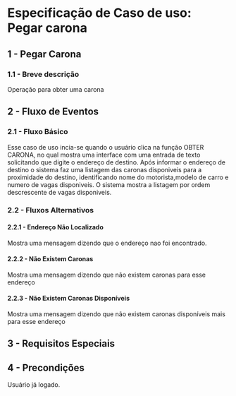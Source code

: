 # Especificação de Caso de uso: Pegar carona

## 1 - Pegar Carona

### 1.1 - Breve descrição

Operação para obter uma carona

## 2 - Fluxo de Eventos

### 2.1 - Fluxo Básico

Esse caso de uso incia-se quando o usuário clica na função OBTER CARONA, no qual mostra uma interface com uma entrada de texto solicitando que digite o endereço de destino. Após informar o endereço de destino o sistema faz uma listagem das caronas disponiveis para a proximidade do destino, identificando nome do motorista,modelo de carro e numero de vagas disponiveis.
O sistema mostra a listagem por ordem descrescente de vagas disponiveis.

### 2.2 - Fluxos Alternativos

#### 2.2.1 - Endereço Não Localizado

Mostra uma mensagem dizendo que o endereço nao foi encontrado.

#### 2.2.2 - Não Existem Caronas 

Mostra uma mensagem dizendo que não existem caronas para esse endereço

#### 2.2.3 - Não Existem Caronas Disponíveis

Mostra uma mensagem dizendo que não existem caronas disponíveis mais para esse endereço

## 3 - Requisitos Especiais 



## 4 - Precondições

Usuário já logado.

